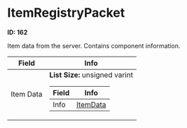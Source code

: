 # ItemRegistryPacket

__ID: 162__

Item data from the server. Contains component information.

<table><thead><tr><th>Field</th><th>Info</th></tr></thead><tbody>
<tr><td>Item Data</td><td><b>List Size:</b> unsigned varint
  <table><thead><tr><th>Field</th><th>Info</th></tr></thead><tbody>
  <tr><td>Info</td><td><a href="../types/ItemData.md">ItemData</a></td></tr>
  </tbody></table></td></tr>
</tbody></table>